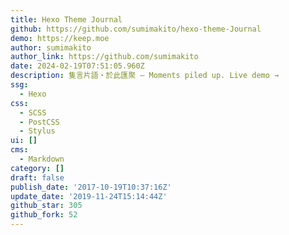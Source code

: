 ```yaml
---
title: Hexo Theme Journal
github: https://github.com/sumimakito/hexo-theme-Journal
demo: https://keep.moe
author: sumimakito
author_link: https://github.com/sumimakito
date: 2024-02-19T07:51:05.960Z
description: 隻言片語・於此匯聚 – Moments piled up. Live demo →
ssg:
  - Hexo
css:
  - SCSS
  - PostCSS
  - Stylus
ui: []
cms:
  - Markdown
category: []
draft: false
publish_date: '2017-10-19T10:37:16Z'
update_date: '2019-11-24T15:14:44Z'
github_star: 305
github_fork: 52
---
```

